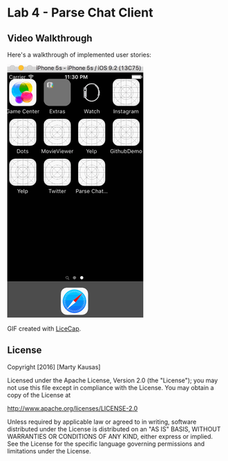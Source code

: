 # Lab 4 - Parse Chat Client 

## Video Walkthrough 

Here's a walkthrough of implemented user stories:

![alt tag](https://raw.githubusercontent.com/mkausas/Parse-Chat-Client/master/demo.gif "Video Walkthrough")

GIF created with [LiceCap](http://www.cockos.com/licecap/).

## License

Copyright [2016] [Marty Kausas]

Licensed under the Apache License, Version 2.0 (the "License");
you may not use this file except in compliance with the License.
You may obtain a copy of the License at

http://www.apache.org/licenses/LICENSE-2.0

Unless required by applicable law or agreed to in writing, software
distributed under the License is distributed on an "AS IS" BASIS,
WITHOUT WARRANTIES OR CONDITIONS OF ANY KIND, either express or implied.
See the License for the specific language governing permissions and
limitations under the License.